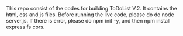 This repo consist of the codes for building ToDoList V.2.
It contains the html, css and js files.
Before running the live code, please do do node server.js.
If there is error, please do npm init -y, and then npm install express fs cors.
